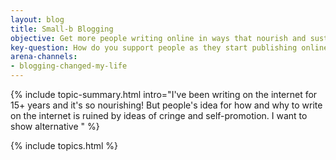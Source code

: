 ```yaml
---
layout: blog
title: Small-b Blogging
objective: Get more people writing online in ways that nourish and sustain them.
key-question: How do you support people as they start publishing online?
arena-channels:
- blogging-changed-my-life
---
```


{% include topic-summary.html intro="I've been writing on the internet for 15+ years and it's so nourishing! But people's idea for how and why to write on the internet is ruined by ideas of cringe and self-promotion. I want to show alternative  " %}


{% include topics.html %}